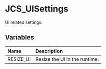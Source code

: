 # JCS_UISettings

UI related settings.

## Variables

| Name      | Description                   |
|:----------|:------------------------------|
| RESIZE_UI | Resize the UI in the runtime. |
